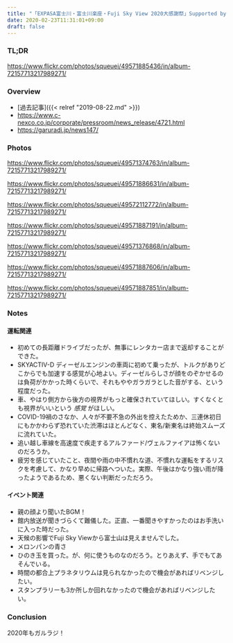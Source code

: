 ```yaml
---
title: "「EXPASA富士川・富士川楽座・Fuji Sky View 2020大感謝祭」Supported by 富士市×ガールズラジオデイズ"
date: 2020-02-23T11:31:01+09:00
draft: false
---
```


### TL;DR

https://www.flickr.com/photos/squeuei/49571885436/in/album-72157713217989271/

<!-- more -->

### Overview

- [過去記事]({{< relref "2019-08-22.md" >}})
- https://www.c-nexco.co.jp/corporate/pressroom/news_release/4721.html
- https://garuradi.jp/news147/


### Photos

https://www.flickr.com/photos/squeuei/49571374763/in/album-72157713217989271/

https://www.flickr.com/photos/squeuei/49571886631/in/album-72157713217989271/

https://www.flickr.com/photos/squeuei/49572112772/in/album-72157713217989271/

https://www.flickr.com/photos/squeuei/49571887191/in/album-72157713217989271/

https://www.flickr.com/photos/squeuei/49571376868/in/album-72157713217989271/

https://www.flickr.com/photos/squeuei/49571887606/in/album-72157713217989271/

https://www.flickr.com/photos/squeuei/49571887851/in/album-72157713217989271/

### Notes

#### 運転関連

- 初めての長距離ドライブだったが、無事にレンタカー店まで返却することができた。
- SKYACTIV-D ディーゼルエンジンの車両に初めて乗ったが、トルクがありどこからでも加速する感覚が心地よい。ディーゼルらしさが顔をのぞかせるのは負荷がかかった時くらいで、それもややガラガラとした音がする、という程度だった。
- 車、やはり側方から後方の視界がもっと確保されていてほしい。すくなくとも視界がいいという _感覚_ がほしい。
- COVID-19禍のさなか、人々が不要不急の外出を控えたためか、三連休初日にもかかわらず恐れていた渋滞はほとんどなく、東名/新東名は終始スムーズに流れていた。
- 追い越し車線を高速度で疾走するアルファード/ヴェルファイアは怖くないのだろうか。
- 疲労を感じていたこと、夜間や雨の中不慣れな道、不慣れな運転をするリスクを考慮して、かなり早めに帰路へついた。実際、午後はかなり強い雨が降ったようであるため、悪くない判断だっただろう。

#### イベント関連

- 親の顔より聞いたBGM！
- 館内放送が聞きづらくて難儀した。正直、一番聞きやすかったのはお手洗いに入った時だった。
- 天候の影響でFuji Sky Viewから富士山は見えませんでした。
- メロンパンの青さ
- ひのき玉を買った。が、何に使うものなのだろう。とりあえず、手でもてあそんでいる。
- 時間の都合上プラネタリウムは見られなかったので機会があればリベンジしたい。
- スタンプラリーも3か所しか回れなかったので機会があればリベンジしたい。

### Conclusion

2020年もガルラジ！

